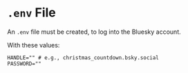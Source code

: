 # `.env` File

An `.env` file must be created, to log into the Bluesky account.

With these values:

```
HANDLE="" # e.g., christmas_countdown.bsky.social
PASSWORD=""
```